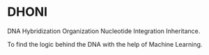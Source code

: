 # DHONI
DNA Hybridization Organization Nucleotide Integration Inheritance.

To find the logic behind the DNA with the help of Machine Learning.
